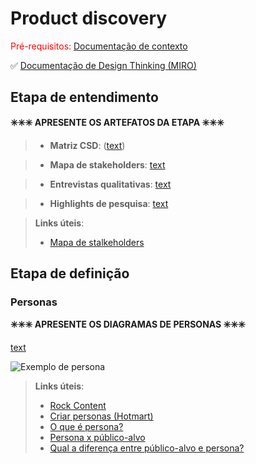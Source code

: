 # Product discovery

<span style="color:red">Pré-requisitos: <a href="01-Contexto.md"> Documentação de contexto</a></span>

✅ [Documentação de Design Thinking (MIRO)](files/processo-dt.pdf)

## Etapa de entendimento

**✳️✳️✳️ APRESENTE OS ARTEFATOS DA ETAPA  ✳️✳️✳️**

> * **Matriz CSD**: ([text](<files/Matriz CSD (1).pdf>))

> * **Mapa de stakeholders**: [text](<files/Mapa de Stakeholders (1).pdf>)

> * **Entrevistas qualitativas**: [text](<files/Entrevista Qualitativa (1).pdf>)

> * **Highlights de pesquisa**: [text](<files/Highlights de Pesquisa (1).pdf>)

> **Links úteis**:
> - [Mapa de stalkeholders](https://www.racecomunicacao.com.br/blog/como-fazer-o-mapeamento-de-stakeholders/)

## Etapa de definição

### Personas

**✳️✳️✳️ APRESENTE OS DIAGRAMAS DE PERSONAS ✳️✳️✳️**

[text](<files/Personas e Proposta de Valor (1).pdf>)


![Exemplo de persona](images/exemplo-persona.png)


> **Links úteis**:
> - [Rock Content](https://rockcontent.com/blog/personas/)
> - [Criar personas (Hotmart)](https://blog.hotmart.com/pt-br/como-criar-persona-negocio/)
> - [O que é persona?](https://resultadosdigitais.com.br/blog/persona-o-que-e/)
> - [Persona x público-alvo](https://flammo.com.br/blog/persona-e-publico-alvo-qual-a-diferenca/)
> - [Qual a diferença entre público-alvo e persona?](https://rockcontent.com/blog/diferenca-publico-alvo-e-persona/)
